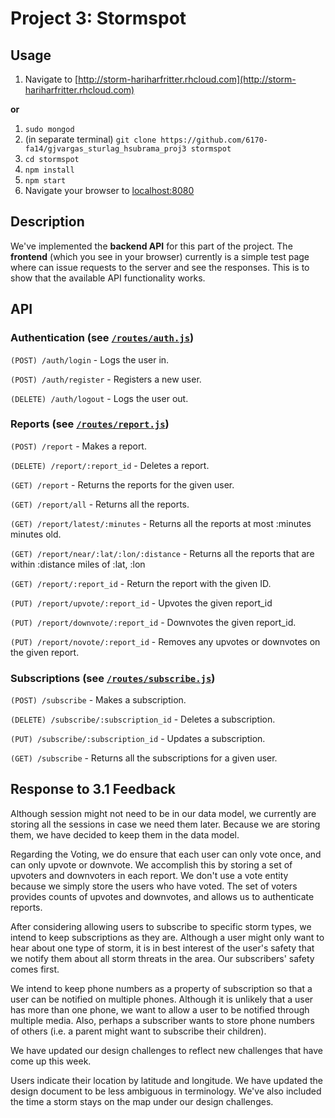 # Project 3: Stormspot

## Usage

1. Navigate to [http://storm-hariharfritter.rhcloud.com](http://storm-hariharfritter.rhcloud.com)

**or**

1. `sudo mongod`
2. (in separate terminal) `git clone https://github.com/6170-fa14/gjvargas_sturlag_hsubrama_proj3 stormspot`
2. `cd stormspot`
3. `npm install`
4. `npm start`
5. Navigate your browser to [localhost:8080](http://localhost:8080)

## Description

We've implemented the **backend API** for this part of the project. The **frontend** (which you see in your browser) currently is a simple test page where can issue requests to the server and see the responses. This is to show that the available API functionality works.

## API

### Authentication (see [`/routes/auth.js`](https://github.com/6170-fa14/gjvargas_sturlag_hsubrama_proj3/blob/master/routes/auth.js))

`(POST) /auth/login` - Logs the user in.

`(POST) /auth/register` - Registers a new user.

`(DELETE) /auth/logout` - Logs the user out.

### Reports  (see [`/routes/report.js`](https://github.com/6170-fa14/gjvargas_sturlag_hsubrama_proj3/blob/master/routes/report.js))

`(POST) /report` - Makes a report.

`(DELETE) /report/:report_id` - Deletes a report.

`(GET) /report` - Returns the reports for the given user.

`(GET) /report/all` - Returns all the reports.

`(GET) /report/latest/:minutes` - Returns all the reports at most :minutes minutes old.

`(GET) /report/near/:lat/:lon/:distance` - Returns all the reports that are within :distance miles of :lat, :lon

`(GET) /report/:report_id` - Return the report with the given ID.

`(PUT) /report/upvote/:report_id` - Upvotes the given report_id

`(PUT) /report/downvote/:report_id` - Downvotes the given report_id.

`(PUT) /report/novote/:report_id` - Removes any upvotes or downvotes on the given report.

### Subscriptions  (see [`/routes/subscribe.js`](https://github.com/6170-fa14/gjvargas_sturlag_hsubrama_proj3/blob/master/routes/subscribe.js))

`(POST) /subscribe` - Makes a subscription.

`(DELETE) /subscribe/:subscription_id` - Deletes a subscription.

`(PUT) /subscribe/:subscription_id` - Updates a subscription.

`(GET) /subscribe` - Returns all the subscriptions for a given user.

## Response to 3.1 Feedback

Although session might not need to be in our data model, we currently are
storing all the sessions in case we need them later. Because we are storing
them, we have decided to keep them in the data model.

Regarding the Voting, we do ensure that each user can only vote once, and
can only upvote or downvote. We accomplish this by storing a set of upvoters
and downvoters in each report. We don't use a vote entity because we simply
store the users who have voted. The set of voters provides counts of upvotes
and downvotes, and allows us to authenticate reports.

After considering allowing users to subscribe to specific storm types, we
intend to keep subscriptions as they are. Although a user might only want to
hear about one type of storm, it is in best interest of the user's safety that
we notify them about all storm threats in the area. Our subscribers' safety comes
first.

We intend to keep phone numbers as a property of subscription so that a user
can be notified on multiple phones. Although it is unlikely that a user has
more than one phone, we want to allow a user to be notified through multiple
media. Also, perhaps a subscriber wants to store phone numbers of others (i.e.
a parent might want to subscribe their children).

We have updated our design challenges to reflect new challenges that have come
up this week.

Users indicate their location by latitude and longitude. We have updated the
design document to be less ambiguous in terminology. We've also included the
time a storm stays on the map under our design challenges.
